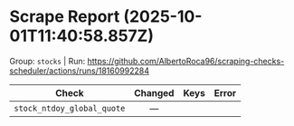 # Scrape Report (2025-10-01T11:40:58.857Z)

Group: `stocks`  |  Run: https://github.com/AlbertoRoca96/scraping-checks-scheduler/actions/runs/18160992284

| Check | Changed | Keys | Error |
|---|:---:|:--|:--|
| `stock_ntdoy_global_quote` | — |  |  |
